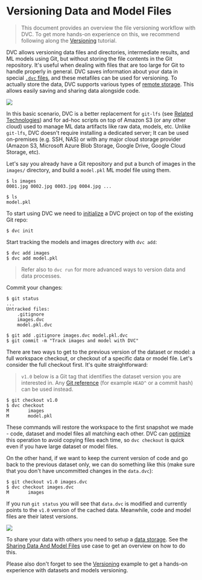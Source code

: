 # Versioning Data and Model Files

> This document provides an overview the file versioning workflow with DVC. To
> get more hands-on experience on this, we recommend following along the
> [Versioning](/doc/tutorials/versioning) tutorial.

DVC allows versioning data files and directories, intermediate results, and ML
models using Git, but without storing the file contents in the Git repository.
It's useful when dealing with files that are too large for Git to handle
properly in general. DVC saves information about your data in special
[`.dvc` files](/doc/user-guide/dvc-file-format), and these metafiles can be used
for versioning. To actually store the data, DVC supports various types of
[remote storage](/doc/command-reference/remote). This allows easily saving and
sharing data alongside code.

![](/img/model-versioning-diagram.png)

In this basic scenario, DVC is a better replacement for `git-lfs` (see
[Related Technologies](/doc/understanding-dvc/related-technologies)) and for
ad-hoc scripts on top of Amazon S3 (or any other cloud) used to manage ML
<abbr>data artifacts</abbr> like raw data, models, etc. Unlike `git-lfs`, DVC
doesn't require installing a dedicated server; It can be used on-premises (e.g.
SSH, NAS) or with any major cloud storage provider (Amazon S3, Microsoft Azure
Blob Storage, Google Drive, Google Cloud Storage, etc).

Let's say you already have a Git repository and put a bunch of images in the
`images/` directory, and build a `model.pkl` ML model file using them.

```dvc
$ ls images
0001.jpg 0002.jpg 0003.jpg 0004.jpg ...

$ ls
model.pkl
```

To start using DVC we need to [initialize](/doc/command-reference/init) a
<abbr>DVC project</abbr> on top of the existing Git repo:

```dvc
$ dvc init
```

Start tracking the models and images directory with `dvc add`:

```dvc
$ dvc add images
$ dvc add model.pkl
```

> Refer also to `dvc run` for more advanced ways to version data and data
> processes.

Commit your changes:

```dvc
$ git status
...
Untracked files:
    .gitignore
    images.dvc
    model.pkl.dvc

$ git add .gitignore images.dvc model.pkl.dvc
$ git commit -m "Track images and model with DVC"
```

There are two ways to get to the previous version of the dataset or model: a
full <abbr>workspace</abbr> checkout, or checkout of a specific data or model
file. Let's consider the full checkout first. It's quite straightforward:

> `v1.0` below is a Git tag that identifies the dataset version you are
> interested in. Any
> [Git reference](https://git-scm.com/book/en/v2/Git-Internals-Git-References)
> (for example `HEAD^` or a commit hash) can be used instead.

```dvc
$ git checkout v1.0
$ dvc checkout
M       images
M       model.pkl
```

These commands will restore the workspace to the first snapshot we made - code,
dataset and model files all matching each other. DVC can
[optimize](/doc/user-guide/large-dataset-optimization) this operation to avoid
copying files each time, so `dvc checkout` is quick even if you have large
dataset or model files.

On the other hand, if we want to keep the current version of code and go back to
the previous dataset only, we can do something like this (make sure that you
don't have uncommitted changes in the `data.dvc`):

```dvc
$ git checkout v1.0 images.dvc
$ dvc checkout images.dvc
M       images
```

If you run `git status` you will see that `data.dvc` is modified and currently
points to the `v1.0` version of the <abbr>cached</abbr> data. Meanwhile, code
and model files are their latest versions.

![](/img/versioning.png)

To share your data with others you need to setup a
[data storage](/doc/command-reference/remote). See the
[Sharing Data And Model Files](/doc/use-cases/sharing-data-and-model-files) use
case to get an overview on how to do this.

Please also don't forget to see the [Versioning](/doc/tutorials/versioning)
example to get a hands-on experience with datasets and models versioning.
